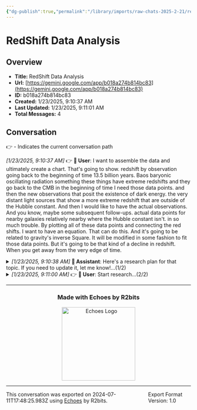 ```yaml
---
{"dg-publish":true,"permalink":"/library/imports/raw-chats-2025-2-21/red-shift-data-analysis/"}
---
```


# RedShift Data Analysis

## Overview
- **Title:** RedShift Data Analysis 
- **Url:** [https://gemini.google.com/app/b018a274b814bc83](https://gemini.google.com/app/b018a274b814bc83)
- **ID:** b018a274b814bc83
- **Created:** 1/23/2025, 9:10:37 AM
- **Last Updated:** 1/23/2025, 9:11:01 AM
- **Total Messages:** 4

## Conversation
👉 - Indicates the current conversation path

<i>[1/23/2025, 9:10:37 AM]</i> 👉 <b>👤 User</b>: I want to assemble the data and ultimately create a chart. That's going to show. redshift by observation going back to the beginning of time 13.5 billion years. Baos baryonic oscillating radiation something these things have extreme redshifts and they go back to the CMB in the beginning of time I need those data points. and then the new observations that posit the existence of dark energy. the very distant light sources that show a more extreme redshift that are outside of the Hubble constant. And then I would like to have the actual observations. And you know, maybe some subsequent follow-ups. actual data points for nearby galaxies relatively nearby where the Hubble constant isn't. in so much trouble. By plotting all of these data points and connecting the red shifts. I want to have an equation. That can do this. And it's going to be related to gravity's inverse Square. It will be modified in some fashion to fit those data points. But it's going to be that kind of a decline in redshift. When you get away from the very edge of time.<br>

<details style="margin-left: 0px">
<summary><i>[1/23/2025, 9:10:38 AM]</i> <b>🤖 Assistant</b>: Here's a research plan for that topic. If you need to update it, let me know!...(1/2)</summary>

---

<i>[1/23/2025, 9:10:38 AM]</i> <b>🤖 Assistant</b>: 

Here's a research plan for that topic. If you need to update it, let me know!
http://googleusercontent.com/deep_research_confirmation_content/0
<br>

---

</details>

<details style="margin-left: 0px">
<summary><i>[1/23/2025, 9:11:00 AM]</i> 👉 <b>👤 User</b>: Start research...(2/2)</summary>

---

<i>[1/23/2025, 9:11:00 AM]</i> 👉 <b>👤 User</b>: Start research<br>
<i>[1/23/2025, 9:11:01 AM]</i> 👉 <b>🤖 Assistant</b>: 

I've completed your research. Feel free to ask me follow-up questions or request changes.

http://googleusercontent.com/immersive_entry_chip/0
<br>

---

</details>

---

<div align="center">

### Made with Echoes by R2bits

<a href="https://echoes.r2bits.com">
  <img src="https://images.squarespace-cdn.com/content/v1/6493af4741c13939d335f0b8/18b27467-2da2-43b7-8d44-234bccf4f462/MINI_ECHOES_LOGO_NORMAL_WHITE_TEXT_SMALL-05-14+%281%29.png?format=300w" alt="Echoes Logo" width="200"/>
</a>

</div>

---

<div style="display: flex; justify-content: space-between;">
  <span>This conversation was exported on 2024-07-11T17:48:25.983Z using <a href="https://echoes.r2bits.com">Echoes</a> by R2bits.</span>
  <span>Export Format Version: 1.0</span>
</div>
